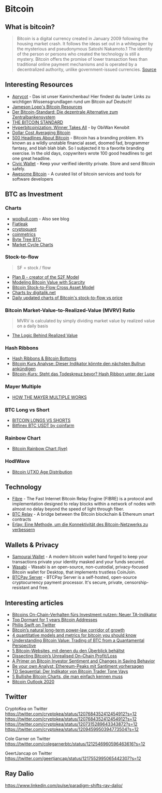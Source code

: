 # Bitcoin

## What is bitcoin?
> Bitcoin is a digital currency created in January 2009 following the housing market crash. It follows the ideas set out in a whitepaper by the mysterious and pseudonymous Satoshi Nakamoto.1﻿ The identity of the person or persons who created the technology is still a mystery. Bitcoin offers the promise of lower transaction fees than traditional online payment mechanisms and is operated by a decentralized authority, unlike government-issued currencies.
> [Source](https://www.investopedia.com/terms/b/bitcoin.asp)
## Interesting Resources
- [Aprycot](https://aprycot.media/thek/) - Das ist unser Kaninchenbau! Hier findest du lauter Links zu wichtigen Wissensgrundlagen rund um Bitcoin auf Deutsch!
- [Jameson Lopp's Bitcoin Resources](https://www.lopp.net/bitcoin-information.html)
- [Der Bitcoin-Standard: Die dezentrale Alternative zum Zentralbankensystem](https://www.amazon.de/dp/3982109507/ref=cm_sw_r_oth_api_i_engTDbVD34FG1)
- [THE BITCOIN STANDARD](https://saifedean.com/book/)
- [Hyperbitcoinization: Winner Takes All](https://medium.com/coinmonks/hyperbitcoinization-winner-takes-all-69ab59f9695f) - by ObiWan Kenobit
- [Dollar Cost Averaging Bitcoin](https://dcabtc.com/?sd=2017-12-17)
- [500 Headlines About Bitcoin](https://www.500headlinesaboutbitcoin.com/) - Bitcoin has a branding problem. It’s known as a wildly unstable financial asset, doomed fad, brogrammer fantasy, and blah blah blah. So I subjected it to a favorite branding exercise. In the old days, copywriters wrote 100 good headlines to get one great headline.
- [Civic Wallet](https://www.civic.com/) - Keep your verified identity private. Store and send Bitcoin safely.
- [Awesome Bitcoin](https://github.com/igorbarinov/awesome-bitcoin) - A curated list of bitcoin services and tools for software developers

## BTC as Investment
### Charts
- [woobull.com](http://charts.woobull.com/) - Also see blog
- [Fiatleak](https://fiatleak.com)
- [cryptoquant](https://cryptoquant.com/overview/btc-indicator)
- [coinmetrics](https://coinmetrics.io/charts/#assets=btc)
- [Byte Tree BTC](https://terminal.bytetree.com/bitcoin)
- [Market Cycle Charts](https://www.lookintobitcoin.com/charts/)
### Stock-to-flow
> SF = stock / flow
- [Plan B - creator of the S2F Model](https://100trillionusd.github.io/)
- [Modeling Bitcoin Value with Scarcity](https://medium.com/@100trillionUSD/modeling-bitcoins-value-with-scarcity-91fa0fc03e25)
- [Bitcoin Stock-to-Flow Cross Asset Model](https://medium.com/@100trillionUSD/bitcoin-stock-to-flow-cross-asset-model-50d260feed12)
- [Charts by digitalik.net](https://digitalik.net/btc/)
- [Daily updated charts of Bitcoin's stock-to-flow vs price](https://s2f.hamal.nl/s2fcharts.html)

### Bitcoin Market-Value-to-Realized-Value (MVRV) Ratio
> MVRV is calculated by simply dividing market value by realized value on a daily basis
- [The Logic Behind Realized Value](https://medium.com/adaptivecapital/bitcoin-market-value-to-realized-value-mvrv-ratio-3ebc914dbaee)
### Hash Ribbons
- [Hash Ribbons & Bitcoin Bottoms](https://medium.com/capriole/hash-ribbons-bitcoin-bottoms-60da13095836)
- [Bitcoin Kurs Analyse: Dieser Indikator könnte den nächsten Bullrun ankündigen](https://cryptomonday.de/bitcoin-kurs-analyse-dieser-indikator-koennte-den-naechsten-bullrun-ankuendigen/)
- [Bitcoin-Kurs: Steht das Todeskreuz bevor? Hash Ribbon unter der Lupe](https://www.btc-echo.de/bitcoin-kurs-steht-das-todeskreuz-bevor-hash-ribbon-unter-der-lupe/)

### Mayer Multiple
- [HOW THE MAYER MULTIPLE WORKS](https://www.theinvestorspodcast.com/bitcoin-mayer-multiple/)

### BTC Long vs Short
- [BITCOIN LONGS VS SHORTS](https://blockchainwhispers.com/bitmex-position-calculator/)
- [Bitfinex BTC USDT by coinfarm](https://www.coinfarm.online/bitfinex/)

### Rainbow Chart
- [Bitcoin Rainbow Chart (live)](https://www.blockchaincenter.net/bitcoin-rainbow-chart/)
### HodlWave 
- [Bitcoin UTXO Age Distribution](https://hodlwave.com)

## Technology
- [Fibre](https://bitcoinfibre.org/) - The Fast Internet Bitcoin Relay Engine (FIBRE) is a protocol and implementation designed to relay blocks within a network of nodes with almost no delay beyond the speed of light through fiber. 
- [BTC Relay](http://btcrelay.org/) - A bridge between the Bitcoin blockchain & Ethereum smart contracts
- [Erlay: Eine Methode, um die Konnektivität des Bitcoin-Netzwerks zu verbessern](https://bitcoinblog.de/2019/05/29/erlay-eine-methode-um-die-konnektivitaet-des-bitcoin-netzwerks-zu-verbessern/)

## Wallets & Privacy
- [Samourai Wallet](https://samouraiwallet.com/) - A modern bitcoin wallet hand forged to keep your transactions private your identity masked and your funds secured.
- [Wasabi](https://wasabiwallet.io/) - Wasabi is an open-source, non-custodial, privacy-focused Bitcoin wallet for Desktop, that implements trustless CoinJoin.
- [BTCPay Server](https://btcpayserver.org/) - BTCPay Server is a self-hosted, open-source cryptocurrency payment processor. It's secure, private, censorship-resistant and free.

## Interesting articles
- [Bitcoins On-Chain-Verhalten fürs Investment nutzen: Neuer TA-Indikator](https://www.btc-echo.de/bitcoins-on-chain-verhalten-fuers-investment-nutzen-neuer-ta-indikator/)
- [Top Dormant for 1 years Bitcoin Addresses](https://bitinfocharts.com/top-100-dormant_1y-bitcoin-addresses.html)
- [Philip Swift on Twitter](https://twitter.com/positivecrypto/status/1202626554997727236?s=12)
- [Bitcoin’s natural long-term power-law corridor of growth](https://medium.com/quantodian-publications/bitcoins-natural-long-term-power-law-corridor-of-growth-649d0e9b3c94)
- [4 quantitative models and metrics for bitcoin you should know](https://medium.com/burgercrypto-com/4-quantitative-models-and-metrics-for-bitcoin-you-should-know-66a23d9ace4e)
- [Understanding Bitcoin Value: Trading of BTC from a Quantamental Perspective](https://towardsdatascience.com/understanding-bitcoin-value-trading-of-btc-from-a-quantamental-perspective-1603f7d3359c)
- [5 Bitcoin-Websites, mit denen du den Überblick behältst](https://www.btc-echo.de/5-bitcoin-websites-mit-denen-du-den-ueberblick-behaeltst/)
- [Dissecting Bitcoin’s Unrealised On–Chain Profit/Loss](https://medium.com/glassnode-insights/dissecting-bitcoins-unrealised-on-chain-profit-loss-73e735020c8d)
- [A Primer on Bitcoin Investor Sentiment and Changes in Saving Behavior](https://medium.com/@adamant_capital/a-primer-on-bitcoin-investor-sentiment-and-changes-in-saving-behavior-a5fb70109d32)
- [Be your own Analyst: Ethereum-Peaks mit Santiment vorhersagen](https://www.btc-echo.de/ethereum-peaks-mit-santiment-vorhersagen/)
- [TD Sequential: Der Indikator von Bitcoin Trader Tone Vays](https://www.btc-echo.de/td-sequential-der-indikator-von-bitcoin-trader-tone-vays/)
- [5 Bullishe Bitcoin Charts, die man einfach kennen muss](https://www.btc-echo.de/5-bullishe-bitcoin-charts-die-du-kennen-musst/)
- [Bitcoin Outlook 2020](https://medium.com/@CryptoKea/bitcoin-outlook-2020-972237fe5fef)
## Twitter
CryptoKea on Twitter
https://twitter.com/cryptokea/status/1207684352412454912?s=12
https://twitter.com/cryptokea/status/1207684352412454912?s=12
https://twitter.com/cryptokea/status/1207315289643343872?s=12
https://twitter.com/cryptokea/status/1209459950394773504?s=12

Cole Garner on Twitter
https://twitter.com/colegarnerbtc/status/1212546960596463616?s=12

GeertJancap on Twitter
https://twitter.com/geertjancap/status/1217552995065442307?s=12
## Ray Dalio
https://www.linkedin.com/pulse/paradigm-shifts-ray-dalio/



